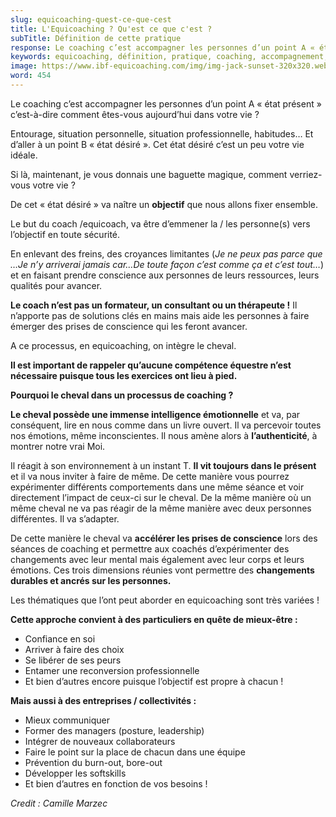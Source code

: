 ```yaml
---
slug: equicoaching-quest-ce-que-cest
title: L'Equicoaching ? Qu'est ce que c'est ?
subTitle: Définition de cette pratique
response: Le coaching c’est accompagner les personnes d’un point A « état présent » à un point B « état désiré ». A ce processus, en equicoaching, on intègre le cheval. Il réagit à son environnement à un instant T. Il vit toujours dans le présent et il va nous inviter à faire de même.
keywords: equicoaching, définition, pratique, coaching, accompagnement, changement
image: https://www.ibf-equicoaching.com/img/img-jack-sunset-320x320.webp
word: 454
---
```

Le coaching c’est accompagner les personnes d’un point A « état présent » c’est-à-dire comment êtes-vous aujourd’hui dans votre vie ?

Entourage, situation personnelle, situation professionnelle, habitudes… Et d’aller à un point B « état désiré ». Cet état désiré c’est un peu votre vie idéale.

Si là, maintenant, je vous donnais une baguette magique, comment verriez-vous votre vie ?

De cet « état désiré » va naître un **objectif** que nous allons fixer ensemble.

Le but du coach /equicoach, va être d’emmener la / les personne(s) vers l’objectif en toute sécurité.

En enlevant des freins, des croyances limitantes (_Je ne peux pas parce que …Je n’y arriverai jamais car…De toute façon c’est comme ça et c’est tout…_) et en faisant prendre conscience aux personnes de leurs ressources, leurs qualités pour avancer.

**Le coach n’est pas un formateur, un consultant ou un thérapeute !** Il n’apporte pas de solutions clés en mains mais aide les personnes à faire émerger des prises de conscience qui les feront avancer.

A ce processus, en equicoaching, on intègre le cheval.

**Il est important de rappeler qu’aucune compétence équestre n’est nécessaire puisque tous les exercices ont lieu à pied.**

**Pourquoi le cheval dans un processus de coaching ?**

**Le cheval possède une immense intelligence émotionnelle** et va, par conséquent, lire en nous comme dans un livre ouvert. Il va percevoir toutes nos émotions, même inconscientes. Il nous amène alors à **l’authenticité**, à montrer notre vrai Moi.

Il réagit à son environnement à un instant T. **Il vit toujours dans le présent** et il va nous inviter à faire de même. De cette manière vous pourrez expérimenter différents comportements dans une même séance et voir directement l’impact de ceux-ci sur le cheval. De la même manière où un même cheval ne va pas réagir de la même manière avec deux personnes différentes. Il va s’adapter.

De cette manière le cheval va **accélérer les prises de conscience** lors des séances de coaching et permettre aux coachés d’expérimenter des changements avec leur mental mais également avec leur corps et leurs émotions. Ces trois dimensions réunies vont permettre des **changements durables et ancrés sur les personnes.**

Les thématiques que l’ont peut aborder en equicoaching sont très variées !

**Cette approche convient à des particuliers en quête de mieux-être :**

- Confiance en soi
- Arriver à faire des choix
- Se libérer de ses peurs
- Entamer une reconversion professionnelle
- Et bien d’autres encore puisque l’objectif est propre à chacun !

**Mais aussi à des entreprises / collectivités :**

- Mieux communiquer
- Former des managers (posture, leadership)
- Intégrer de nouveaux collaborateurs
- Faire le point sur la place de chacun dans une équipe
- Prévention du burn-out, bore-out
- Développer les softskills
- Et bien d’autres en fonction de vos besoins !

*Credit : Camille Marzec*
